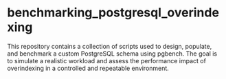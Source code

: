 # benchmarking_postgresql_overindexing
This repository contains a collection of scripts used to design, populate, and benchmark a custom PostgreSQL schema using pgbench. The goal is to simulate a realistic workload and assess the performance impact of overindexing in a controlled and repeatable environment.
